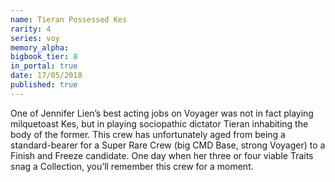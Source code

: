 ```yaml
---
name: Tieran Possessed Kes
rarity: 4
series: voy
memory_alpha:
bigbook_tier: 8
in_portal: true
date: 17/05/2018
published: true
---
```


One of Jennifer Lien’s best acting jobs on Voyager was not in fact playing milquetoast Kes, but in playing sociopathic dictator Tieran inhabiting the body of the former. This crew has unfortunately aged from being a standard-bearer for a Super Rare Crew (big CMD Base, strong Voyager) to a Finish and Freeze candidate. One day when her three or four viable Traits snag a Collection, you’ll remember this crew for a moment.
